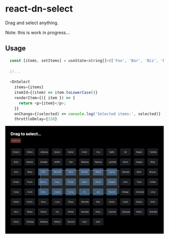 # react-dn-select

Drag and select anything.

Note: this is work in progress...

## Usage

```javascript
  const [items, setItems] = useState<string[]>(['Foo', 'Bar', 'Biz', 'Baz', '...']);

  //...

  <DnSelect
    items={items}
    itemId={(item) => item.toLowerCase()}
    renderItem={({ item }) => {
      return <p>{item}</p>;
    }}
    onChange={(selected) => console.log('Selected items:', selected)}
    throttleDelay={150}
```

<img width="600" src="example/dn-select-example.png">

